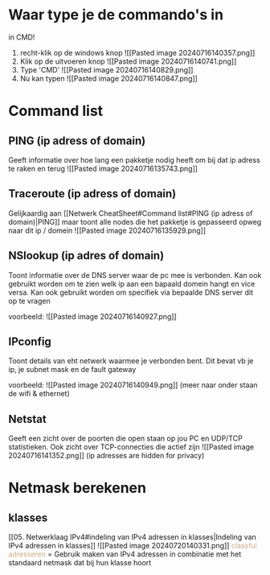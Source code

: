 # Waar type je de commando's in
in CMD!
1. recht-klik  op de windows knop
![[Pasted image 20240716140357.png]]
2.  Klik op de uitvoeren knop
![[Pasted image 20240716140741.png]]
3. Type 'CMD'
![[Pasted image 20240716140829.png]]
4. Nu kan typen
![[Pasted image 20240716140847.png]]

# Command list
## PING (ip adress of domain)
Geeft informatie over hoe lang een pakketje nodig heeft om bij dat ip adress te raken en terug
![[Pasted image 20240716135743.png]]

## Traceroute (ip adress of domain)
Gelijkaardig aan [[Netwerk CheatSheet#Command list#PING (ip adress of domain)|PING]] maar toont alle nodes die het pakketje is gepasseerd opweg naar dit ip / domein
![[Pasted image 20240716135929.png]]

## NSlookup (ip adres of domain)
Toont informatie over de DNS server waar de pc mee is verbonden. Kan ook gebruikt worden om te zien welk ip aan een bapaald domein hangt en vice versa. Kan ook gebruikt worden om specifiek via bepaalde DNS server dit op te vragen

voorbeeld:
![[Pasted image 20240716140927.png]]
## IPconfig
Toont details van eht netwerk waarmee je verbonden bent. Dit bevat vb je ip, je subnet mask en de fault gateway

voorbeeld:
![[Pasted image 20240716140949.png]]
(meer naar onder staan de wifi & ethernet)
## Netstat
Geeft een zicht over de poorten die open staan op jou PC en UDP/TCP statistieken. Ook zicht over TCP-connecties die actief zijn
![[Pasted image 20240716141352.png]]
(ip adresses are hidden for privacy)

# Netmask berekenen
## klasses
[[05. Netwerklaag IPv4#indeling van IPv4 adressen in klasses|Indeling van IPv4 adressen in klasses]]
![[Pasted image 20240720140331.png]]
<span style="color:#c8ab83;">classful adresseren</span> = Gebruik maken van IPv4 adressen in combinatie met het standaard netmask dat bij hun klasse hoort